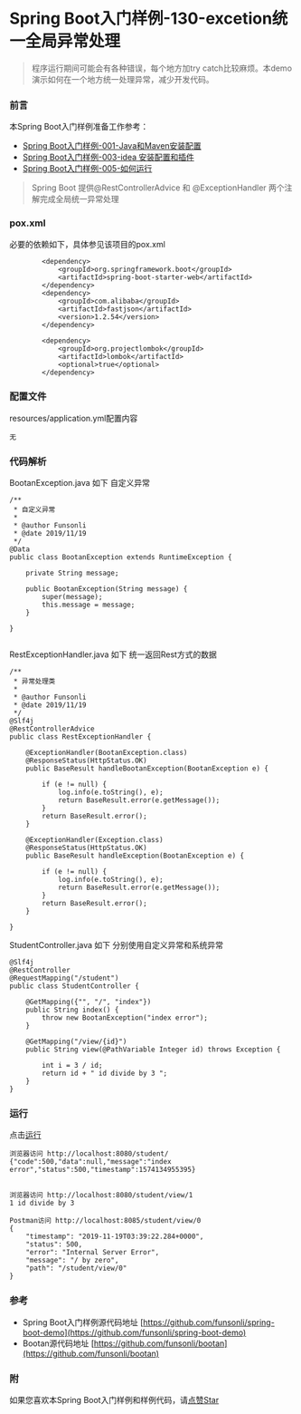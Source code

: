 # Spring Boot入门样例-130-excetion统一全局异常处理

> 程序运行期间可能会有各种错误，每个地方加try catch比较麻烦。本demo演示如何在一个地方统一处理异常，减少开发代码。

### 前言

本Spring Boot入门样例准备工作参考：

- [Spring Boot入门样例-001-Java和Maven安装配置](https://github.com/funsonli/spring-boot-demo/blob/master/doc/spring-boot-demo-001-java.md)
- [Spring Boot入门样例-003-idea 安装配置和插件](https://github.com/funsonli/spring-boot-demo/blob/master/doc/spring-boot-demo-003-idea.md)
- [Spring Boot入门样例-005-如何运行](https://github.com/funsonli/spring-boot-demo/blob/master/doc/spring-boot-demo-005-run.md)

> Spring Boot 提供@RestControllerAdvice 和 @ExceptionHandler 两个注解完成全局统一异常处理

### pox.xml
必要的依赖如下，具体参见该项目的pox.xml
```
        <dependency>
            <groupId>org.springframework.boot</groupId>
            <artifactId>spring-boot-starter-web</artifactId>
        </dependency>
        <dependency>
            <groupId>com.alibaba</groupId>
            <artifactId>fastjson</artifactId>
            <version>1.2.54</version>
        </dependency>

        <dependency>
            <groupId>org.projectlombok</groupId>
            <artifactId>lombok</artifactId>
            <optional>true</optional>
        </dependency>
```

### 配置文件

resources/application.yml配置内容
```
无
```


### 代码解析

BootanException.java 如下 自定义异常
``` 
/**
 * 自定义异常
 *
 * @author Funsonli
 * @date 2019/11/19
 */
@Data
public class BootanException extends RuntimeException {

    private String message;

    public BootanException(String message) {
        super(message);
        this.message = message;
    }

}


```

RestExceptionHandler.java 如下 统一返回Rest方式的数据
``` 
/**
 * 异常处理类
 *
 * @author Funsonli
 * @date 2019/11/19
 */
@Slf4j
@RestControllerAdvice
public class RestExceptionHandler {

    @ExceptionHandler(BootanException.class)
    @ResponseStatus(HttpStatus.OK)
    public BaseResult handleBootanException(BootanException e) {

        if (e != null) {
            log.info(e.toString(), e);
            return BaseResult.error(e.getMessage());
        }
        return BaseResult.error();
    }

    @ExceptionHandler(Exception.class)
    @ResponseStatus(HttpStatus.OK)
    public BaseResult handleException(BootanException e) {

        if (e != null) {
            log.info(e.toString(), e);
            return BaseResult.error(e.getMessage());
        }
        return BaseResult.error();
    }

}

```


StudentController.java 如下 分别使用自定义异常和系统异常
``` 
@Slf4j
@RestController
@RequestMapping("/student")
public class StudentController {

    @GetMapping({"", "/", "index"})
    public String index() {
        throw new BootanException("index error");
    }

    @GetMapping("/view/{id}")
    public String view(@PathVariable Integer id) throws Exception {

        int i = 3 / id;
        return id + " id divide by 3 ";
    }
}
```

### 运行

点击[运行](https://github.com/funsonli/spring-boot-demo/blob/master/doc/spring-boot-demo-005-run.md)

```
浏览器访问 http://localhost:8080/student/
{"code":500,"data":null,"message":"index error","status":500,"timestamp":1574134955395}


浏览器访问 http://localhost:8080/student/view/1
1 id divide by 3

Postman访问 http://localhost:8085/student/view/0
{
    "timestamp": "2019-11-19T03:39:22.284+0000",
    "status": 500,
    "error": "Internal Server Error",
    "message": "/ by zero",
    "path": "/student/view/0"
}
```


### 参考
- Spring Boot入门样例源代码地址 [https://github.com/funsonli/spring-boot-demo](https://github.com/funsonli/spring-boot-demo)
- Bootan源代码地址 [https://github.com/funsonli/bootan](https://github.com/funsonli/bootan)


### 附
如果您喜欢本Spring Boot入门样例和样例代码，请[点赞Star](https://github.com/funsonli/spring-boot-demo)

